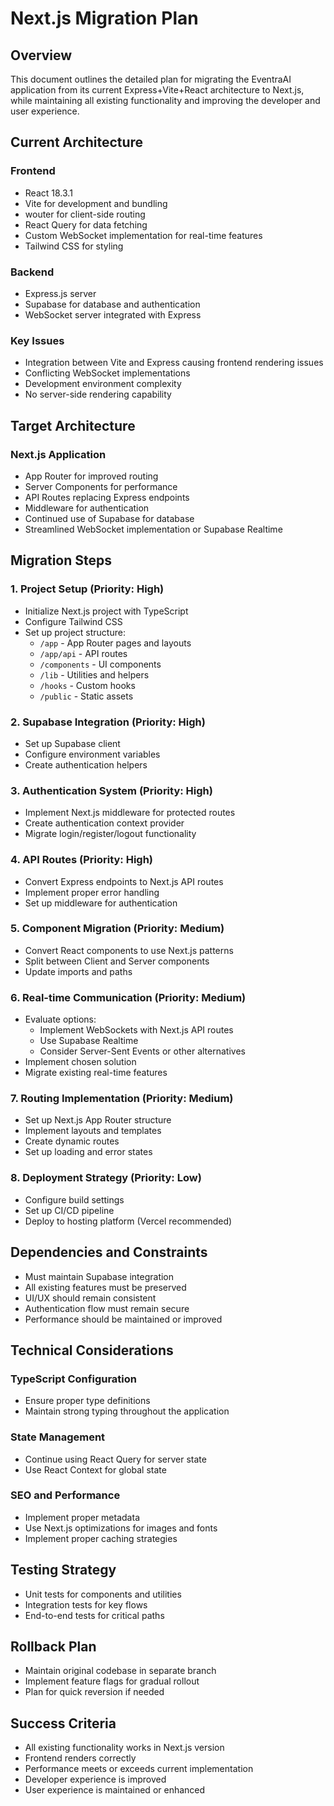 # Next.js Migration Plan

## Overview
This document outlines the detailed plan for migrating the EventraAI application from its current Express+Vite+React architecture to Next.js, while maintaining all existing functionality and improving the developer and user experience.

## Current Architecture

### Frontend
- React 18.3.1
- Vite for development and bundling
- wouter for client-side routing
- React Query for data fetching
- Custom WebSocket implementation for real-time features
- Tailwind CSS for styling

### Backend
- Express.js server
- Supabase for database and authentication
- WebSocket server integrated with Express

### Key Issues
- Integration between Vite and Express causing frontend rendering issues
- Conflicting WebSocket implementations
- Development environment complexity
- No server-side rendering capability

## Target Architecture

### Next.js Application
- App Router for improved routing
- Server Components for performance
- API Routes replacing Express endpoints
- Middleware for authentication
- Continued use of Supabase for database
- Streamlined WebSocket implementation or Supabase Realtime

## Migration Steps

### 1. Project Setup (Priority: High)
- Initialize Next.js project with TypeScript
- Configure Tailwind CSS
- Set up project structure:
  - `/app` - App Router pages and layouts
  - `/app/api` - API routes
  - `/components` - UI components
  - `/lib` - Utilities and helpers
  - `/hooks` - Custom hooks
  - `/public` - Static assets

### 2. Supabase Integration (Priority: High)
- Set up Supabase client
- Configure environment variables
- Create authentication helpers

### 3. Authentication System (Priority: High)
- Implement Next.js middleware for protected routes
- Create authentication context provider
- Migrate login/register/logout functionality

### 4. API Routes (Priority: High)
- Convert Express endpoints to Next.js API routes
- Implement proper error handling
- Set up middleware for authentication

### 5. Component Migration (Priority: Medium)
- Convert React components to use Next.js patterns
- Split between Client and Server components
- Update imports and paths

### 6. Real-time Communication (Priority: Medium)
- Evaluate options:
  - Implement WebSockets with Next.js API routes
  - Use Supabase Realtime
  - Consider Server-Sent Events or other alternatives
- Implement chosen solution
- Migrate existing real-time features

### 7. Routing Implementation (Priority: Medium)
- Set up Next.js App Router structure
- Implement layouts and templates
- Create dynamic routes
- Set up loading and error states

### 8. Deployment Strategy (Priority: Low)
- Configure build settings
- Set up CI/CD pipeline
- Deploy to hosting platform (Vercel recommended)

## Dependencies and Constraints

- Must maintain Supabase integration
- All existing features must be preserved
- UI/UX should remain consistent
- Authentication flow must remain secure
- Performance should be maintained or improved

## Technical Considerations

### TypeScript Configuration
- Ensure proper type definitions
- Maintain strong typing throughout the application

### State Management
- Continue using React Query for server state
- Use React Context for global state

### SEO and Performance
- Implement proper metadata
- Use Next.js optimizations for images and fonts
- Implement proper caching strategies

## Testing Strategy
- Unit tests for components and utilities
- Integration tests for key flows
- End-to-end tests for critical paths

## Rollback Plan
- Maintain original codebase in separate branch
- Implement feature flags for gradual rollout
- Plan for quick reversion if needed

## Success Criteria
- All existing functionality works in Next.js version
- Frontend renders correctly
- Performance meets or exceeds current implementation
- Developer experience is improved
- User experience is maintained or enhanced 